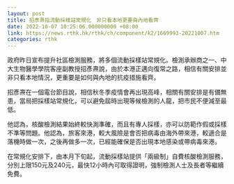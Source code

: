 ```yaml
---
layout: post
title: 招彥燾指流動採樣站常規化　非只看本地更要與內地看齊
date: 2022-10-07 10:25:06.000000000 +08:00
link: https://news.rthk.hk/rthk/ch/component/k2/1669993-20221007.htm
categories: rthk
---
```


政府昨日宣布提升社區檢測服務，將多個流動採樣站常規化。檢測承辦商之一、中大生物醫學學院客座副教授招彥燾說，由於本港正邁向復常之路，相信有關安排並非只看本地情況，更重要是如何與內地的抗疫措施看齊。

招彥燾在一個電台節目說，相信秋冬季疫情會再出現高峰，相關有關安排是有備無患，當局把採樣站常規化，可以避免屆時出現等候檢測的人龍，把市民不便減至最低。

他認為，核酸檢測結果始終較快測準確，而且有專人採樣，亦可以防範作假或採樣不準等問題。他認為，旅客來港，較大風險是會否把病毒由海外帶來港，較適合是落機時做一次，之後再做多一次，已經能確保是否出現本地感染或帶病毒來港。

在常規化安排下，由本月下旬起，流動採樣站提供「兩級制」自費核酸檢測服務，分別上限150元及240元，最快12小時內可取得證明，強制檢測人士及長者等繼續免費。
